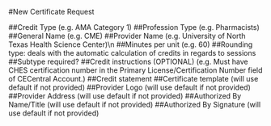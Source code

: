 #New Certificate Request

##Credit Type
    (e.g. AMA Category 1)
##Profession Type
    (e.g. Pharmacists)
##General Name
    (e.g. CME)
##Provider Name
    (e.g. University of North Texas Health Science Center)\n
##Minutes per unit
    (e.g. 60)
##Rounding type: 
     deals with the automatic calculation of credits in regards to sessions
##Sub­type required?
##Credit instructions
    (OPTIONAL) (e.g. Must have CHES certification number in the Primary License/Certification
    Number field of CECentral Account.) 
##Credit statement 
##Certificate template
    (will use default if not provided)
##Provider Logo
    (will use default if not provided)
##Provider Address
    (will use default if not provided)
##Authorized By Name/Title
    (will use default if not provided)
##Authorized By Signature
    (will use default if not provided)
